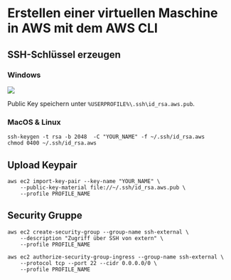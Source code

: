 # Erstellen einer virtuellen Maschine in AWS mit dem AWS CLI

## SSH-Schlüssel erzeugen

### Windows

<img src="https://www.ssh.com/s/pyttygen-created-ssh-key-479x471-reHlFacl.png" />

Public Key speichern unter `%USERPROFILE%\.ssh\id_rsa.aws.pub`.

### MacOS & Linux

```
ssh-keygen -t rsa -b 2048  -C "YOUR_NAME" -f ~/.ssh/id_rsa.aws
chmod 0400 ~/.ssh/id_rsa.aws
```

## Upload Keypair

```
aws ec2 import-key-pair --key-name "YOUR_NAME" \
    --public-key-material file://~/.ssh/id_rsa.aws.pub \
    --profile PROFILE_NAME
```

## Security Gruppe

```
aws ec2 create-security-group --group-name ssh-external \
    --description "Zugriff über SSH von extern" \
    --profile PROFILE_NAME

aws ec2 authorize-security-group-ingress --group-name ssh-external \
    --protocol tcp --port 22 --cidr 0.0.0.0/0 \
    --profile PROFILE_NAME
```
